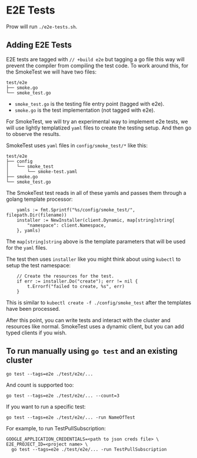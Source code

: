 # E2E Tests

Prow will run `./e2e-tests.sh`.

## Adding E2E Tests

E2E tests are tagged with `// +build e2e` but tagging a go file this way will
prevent the compiler from compiling the test code. To work around this, for the
SmokeTest we will have two files:

```shell
test/e2e
├── smoke.go
└── smoke_test.go
```

- `smoke_test.go` is the testing file entry point (tagged with e2e).
- `smoke.go` is the test implementation (not tagged with e2e).

For SmokeTest, we will try an experimental way to implement e2e tests, we will
use lightly templatized `yaml` files to create the testing setup. And then go to
observe the results.

SmokeTest uses `yaml` files in `config/smoke_test/*` like this:

```shell
test/e2e
├── config
│   └── smoke_test
│       └── smoke-test.yaml
├── smoke.go
└── smoke_test.go
```

The SmokeTest test reads in all of these yamls and passes them through a golang
template processor:

```golang
	yamls := fmt.Sprintf("%s/config/smoke_test/", filepath.Dir(filename))
	installer := NewInstaller(client.Dynamic, map[string]string{
		"namespace": client.Namespace,
	}, yamls)
```

The `map[string]string` above is the template parameters that will be used for
the `yaml` files.

The test then uses `installer` like you might think about using `kubectl` to
setup the test namespace:

```golang
	// Create the resources for the test.
	if err := installer.Do("create"); err != nil {
		t.Errorf("failed to create, %s", err)
	}
```

This is similar to `kubectl create -f ./config/smoke_test` after the templates
have been processed.

After this point, you can write tests and interact with the cluster and
resources like normal. SmokeTest uses a dynamic client, but you can add typed
clients if you wish.

## To run manually using `go test` and an existing cluster

```shell
go test --tags=e2e ./test/e2e/...
```

And count is supported too:

```shell
go test --tags=e2e ./test/e2e/... --count=3
```

If you want to run a specific test:

```shell
go test --tags=e2e ./test/e2e/... -run NameOfTest
```

For example, to run TestPullSubscription:

```shell
GOOGLE_APPLICATION_CREDENTIALS=<path to json creds file> \
E2E_PROJECT_ID=<project name> \
  go test --tags=e2e ./test/e2e/... -run TestPullSubscription
```
